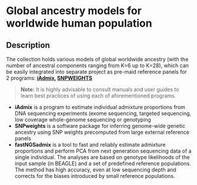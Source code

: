 # Global ancestry models for worldwide human population

## Description
The collection holds various models of global worldwide ancestry (with the number of ancestral components ranging from K=6 up to K=28), which can be easily integrated into separate project as pre-maid reference panels for 2 programs: **[iAdmix](https://bansal-lab.github.io/software/iadmix.html), [SNPWEIGHTS](https://www.hsph.harvard.edu/alkes-price/software/)**

> **Note:** It is highly advisable to consult manuals and user guides to learn best practices of using each of aforementioned programs.

- **iAdmix** is a program to estimate individual admixture proportions from DNA sequencing experiments (exome sequencing, targeted sequencing, low coverage whole-genome sequencing or genotyping
- **SNPweights** is a software package for inferring genome-wide genetic ancestry using SNP weights precomputed from large external reference panels
- **fastNGSadmix** is a tool to fast and reliably estimate admixture proportions and perform PCA from next generation sequencing data of a single individual. The analyses are based on genotype likelihoods of the input sample (in BEAGLE) and a set of predefined reference populations. The method has high accuracy, even at low sequencing depth and corrects for the biases introduced by small reference populations.



